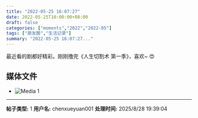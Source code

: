 ```yaml
---
title: "2022-05-25 16:07:27"
date: 2022-05-25T10:00:00+08:00
draft: false
categories: ["moments","2022","2022-05"]
tags: ["朋友圈","生活记录"]
summary: "2022-05-25 16:07:27..."
---
```


最近看的剧都好精彩。刚刚撸完《人生切割术 第一季》，喜欢~ 😍

## 媒体文件

- ![Media 1](/Moments/photos/2022-05-25/202205251607270.jpg)

---

**帖子类型:** 1
**用户名:** chenxueyuan001
**处理时间:** 2025/8/28 19:39:04